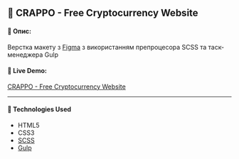 ## :pushpin: CRAPPO - Free Cryptocurrency Website

#### :memo: Опис: 

Верстка макету з [Figma](https://www.figma.com/file/nnUN4buqBTstCOR053ulok/CRAPPO---Free-Cryptocurrency-Website) з використанням препроцесора SCSS та таск-менеджера Gulp

#### :link: Live Demo: 
[CRAPPO - Free Cryptocurrency Website](https://alexsanders-git.github.io/Proton-Trade/)
___

#### :rocket: Technologies Used

* HTML5
* CSS3
* [SCSS](https://sass-lang.com/)
* [Gulp](https://gulpjs.com/)

